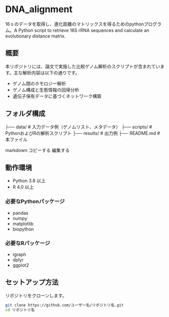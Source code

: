 # DNA_alignment
16ｓのデータを取得し、進化距離のマトリックスを得るためのpythonプログラム。A Python script to retrieve 16S rRNA sequences and calculate an evolutionary distance matrix.

## 概要

本リポジトリには、論文で実施した比較ゲノム解析のスクリプトが含まれています。主な解析内容は以下の通りです。

- ゲノム間のホモロジー解析
- ゲノム構成と生態情報の回帰分析
- 遺伝子保有データに基づくネットワーク構築

## フォルダ構成

├── data/ # 入力データ例（ゲノムリスト、メタデータ）
├── scripts/ # PythonおよびRの解析スクリプト
├── results/ # 出力例
├── README.md # 本ファイル

markdown
コピーする
編集する

## 動作環境

- Python 3.8 以上
- R 4.0 以上

### 必要なPythonパッケージ

- pandas
- numpy
- matplotlib
- biopython

### 必要なRパッケージ

- igraph
- dplyr
- ggplot2

## セットアップ方法

リポジトリをクローンします。

```bash
git clone https://github.com/ユーザー名/リポジトリ名.git
cd リポジトリ名
